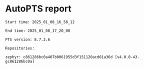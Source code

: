 # AutoPTS report

    Start time: 2025_01_08_16_58_12

    End time: 2025_01_08_17_20_00

    PTS version: 8.7.3.6

    Repositories:

	zephyr: c861286bc0a407b0061955d3f151120acd01a36d [v4.0.0-43-gc861286bc0a]
